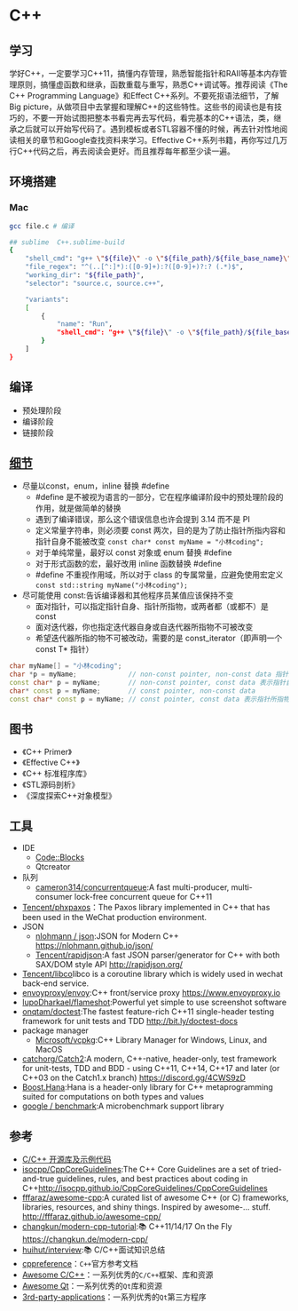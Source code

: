 # C++

## 学习

学好C++，一定要学习C++11，搞懂内存管理，熟悉智能指针和RAII等基本内存管理原则，搞懂虚函数和继承，函数重载与重写，熟悉C++调试等。推荐阅读《The C++ Programming Language》和Effect C++系列。不要死抠语法细节，了解Big picture，从做项目中去掌握和理解C++的这些特性。这些书的阅读也是有技巧的，不要一开始试图把整本书看完再去写代码，看完基本的C++语法，类，继承之后就可以开始写代码了。遇到模板或者STL容器不懂的时候，再去针对性地阅读相关的章节和Google查找资料来学习。Effective C++系列书籍，再你写过几万行C++代码之后，再去阅读会更好。而且推荐每年都至少读一遍。

## 环境搭建

### Mac

```sh
gcc file.c # 编译

## sublime  C++.sublime-build
{
    "shell_cmd": "g++ \"${file}\" -o \"${file_path}/${file_base_name}\"",
    "file_regex": "^(..[^:]*):([0-9]+):?([0-9]+)?:? (.*)$",
    "working_dir": "${file_path}",
    "selector": "source.c, source.c++",

    "variants":
    [
        {
            "name": "Run",
            "shell_cmd": "g++ \"${file}\" -o \"${file_path}/${file_base_name}\" && \"${file_path}/${file_base_name}\""
        }
    ]
}
```

## 编译

* 预处理阶段
* 编译阶段
* 链接阶段

## [细节](https://mp.weixin.qq.com/s/HLmZzFtNF9kVbIGS47E-BA)

* 尽量以const，enum，inline 替换 #define
    - #define 是不被视为语言的一部分，它在程序编译阶段中的预处理阶段的作用，就是做简单的替换
    - 遇到了编译错误，那么这个错误信息也许会提到 3.14 而不是 PI
    - 定义常量字符串，则必须要 const 两次，目的是为了防止指针所指内容和指针自身不能被改变     `const char* const myName = "小林coding";`
    - 对于单纯常量，最好以 const 对象或 enum 替换 #define
    - 对于形式函数的宏，最好改用 inline 函数替换 #define
    - #define 不重视作用域，所以对于 class 的专属常量，应避免使用宏定义 `const std::string myName("小林coding");`
* 尽可能使用 const:告诉编译器和其他程序员某值应该保持不变
    - 面对指针，可以指定指针自身、指针所指物，或两者都（或都不）是 const
    - 面对迭代器，你也指定迭代器自身或自迭代器所指物不可被改变
    - 希望迭代器所指的物不可被改动，需要的是 const_iterator（即声明一个 const T* 指针）

```c++
char myName[] = "小林coding";
char *p = myName;             // non-const pointer, non-const data 指针所指物是常量（不能改变 *p 的值）
const char* p = myName;       // non-const pointer, const data 表示指针自身是常量（不能改变 p 的值）
char* const p = myName;       // const pointer, non-const data
const char* const p = myName; // const pointer, const data 表示指针所指物和指针自身都是常量
```

## 图书

* 《C++ Primer》
* 《Effective C++》
* 《C++ 标准程序库》
* 《STL源码剖析》
* 《深度探索C++对象模型》

## 工具

* IDE
    - [Code::Blocks](http://www.codeblocks.org)
    - Qtcreator
* 队列
    - [cameron314/concurrentqueue](https://github.com/cameron314/concurrentqueue):A fast multi-producer, multi-consumer lock-free concurrent queue for C++11
* [Tencent/phxpaxos](https://github.com/Tencent/phxpaxos)：The Paxos library implemented in C++ that has been used in the WeChat production environment.
* JSON
    - [nlohmann / json](https://github.com/nlohmann/json):JSON for Modern C++ https://nlohmann.github.io/json/
    - [Tencent/rapidjson](https://github.com/Tencent/rapidjson):A fast JSON parser/generator for C++ with both SAX/DOM style API http://rapidjson.org/
* [Tencent/libco](https://github.com/Tencent/libco)libco is a coroutine library which is widely used in wechat back-end service.
* [envoyproxy/envoy](https://github.com/envoyproxy/envoy):C++ front/service proxy https://www.envoyproxy.io
* [lupoDharkael/flameshot](https://github.com/lupoDharkael/flameshot):Powerful yet simple to use screenshot software
* [onqtam/doctest](https://github.com/onqtam/doctest):The fastest feature-rich C++11 single-header testing framework for unit tests and TDD http://bit.ly/doctest-docs
* package manager
    - [Microsoft/vcpkg](https://github.com/Microsoft/vcpkg):C++ Library Manager for Windows, Linux, and MacOS
* [catchorg/Catch2](https://github.com/catchorg/Catch2):A modern, C++-native, header-only, test framework for unit-tests, TDD and BDD - using C++11, C++14, C++17 and later (or C++03 on the Catch1.x branch) https://discord.gg/4CWS9zD
* [Boost.Hana](https://www.boost.org/doc/libs/1_61_0/libs/hana/doc/html/index.html):Hana is a header-only library for C++ metaprogramming suited for computations on both types and values
* [google / benchmark](https://github.com/google/benchmark):A microbenchmark support library

## 参考

* [C/C++ 开源库及示例代码](https://github.com/programthink/opensource/blob/master/libs/cpp.wiki)
* [isocpp/CppCoreGuidelines](https://github.com/isocpp/CppCoreGuidelines):The C++ Core Guidelines are a set of tried-and-true guidelines, rules, and best practices about coding in C++http://isocpp.github.io/CppCoreGuidelines/CppCoreGuidelines
* [fffaraz/awesome-cpp](https://github.com/fffaraz/awesome-cpp):A curated list of awesome C++ (or C) frameworks, libraries, resources, and shiny things. Inspired by awesome-... stuff. http://fffaraz.github.io/awesome-cpp/
* [changkun/modern-cpp-tutorial](https://github.com/changkun/modern-cpp-tutorial):📚 C++11/14/17 On the Fly https://changkun.de/modern-cpp/
* [huihut/interview](https://github.com/huihut/interview):📚 C/C++面试知识总结
* [cppreference](http://en.cppreference.com/book/)：`C++`官方参考文档
* [Awesome C/C++](https://fffaraz.github.io/awesome-cpp/)：一系列优秀的`C/C++`框架、库和资源
* [Awesome Qt](https://github.com/fffaraz/awesome-qt)：一系列优秀的`Qt`库和资源
* [3rd-party-applications](https://github.com/Razor-qt/razor-qt/wiki/3rd-party-applications)：一系列优秀的`Qt`第三方程序
